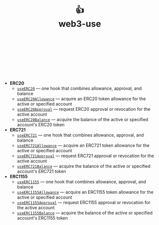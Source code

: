 <div align="center">
  <h1>
    <br/>
    <br/>
    👍
    <br />
    web3-use
    <br />
    <br />
    <br />
    <br />
  </h1>
</div>

<br />
<br />

- **ERC20**
  - [`useERC20`](./docs/useERC20.md) &mdash; one hook that combines allowance, approval, and balance
  - [`useERC20Allowance`](./docs/useERC20Allowance.md) &mdash; acquire an ERC20 token allowance for the active or specified account
  - [`useERC20Approval`](./docs/useERC20Approval.md) &mdash; request ERC20 approval or revocation for the active account
  - [`useERC20Balance`](./docs/useERC20Balance.md) &mdash; acquire the balance of the active or specified account's ERC20 token
- **ERC721**
  - [`useERC721`](./docs/useERC721.md) &mdash; one hook that combines allowance, approval, and balance
  - [`useERC721Allowance`](./docs/useERC721Allowance.md) &mdash; acquire an ERC721 token allowance for the active or specified account
  - [`useERC721Approval`](./docs/useERC721Approval.md) &mdash; request ERC721 approval or revocation for the active account
  - [`useERC721Balance`](./docs/useERC721Balance.md) &mdash; acquire the balance of the active or specified account's ERC721 token
- **ERC1155**
  - [`useERC1155`](./docs/useERC1155.md) &mdash; one hook that combines allowance, approval, and balance
  - [`useERC1155Allowance`](./docs/useERC1155Allowance.md) &mdash; acquire an ERC1155 token allowance for the active or specified account
  - [`useERC1155Approval`](./docs/useERC1155Approval.md) &mdash; request ERC1155 approval or revocation for the active account
  - [`useERC1155Balance`](./docs/useERC1155Balance.md) &mdash; acquire the balance of the active or specified account's ERC1155 token